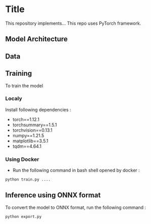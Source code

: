 # Title 

This repository implements... 
This repo uses PyTorch framework. 

## Model Architecture 

## Data 


## Training
To train the model
### Localy 
Install following dependencies : 
- torch==1.12.1
- torchsummary==1.5.1
- torchvision==0.13.1
- numpy==1.21.5
- matplotlib==3.5.1
- tqdm==4.64.1


### Using Docker 

- Run the following command in bash shell opened by docker : 
```bash
python train.py .... 
```

## Inference using ONNX format 
To convert the model to ONNX format, run the following command : 
```bash
python export.py 
```


